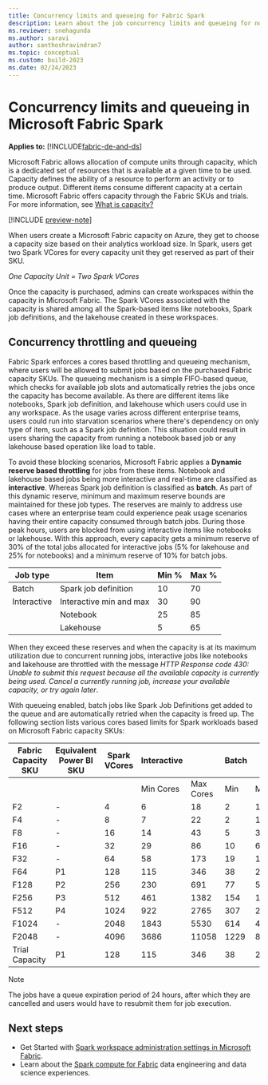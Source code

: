 ```yaml
---
title: Concurrency limits and queueing for Fabric Spark
description: Learn about the job concurrency limits and queueing for notebooks, Spark job definitions and lakehouse jobs in Fabric.
ms.reviewer: snehagunda
ms.author: saravi
author: santhoshravindran7
ms.topic: conceptual
ms.custom: build-2023
ms.date: 02/24/2023
---
```

# Concurrency limits and queueing in Microsoft Fabric Spark

**Applies to:** [!INCLUDE[fabric-de-and-ds](includes/fabric-de-ds.md)]

Microsoft Fabric allows allocation of compute units through capacity, which is a dedicated set of resources that is available at a given time to be used. Capacity defines the ability of a resource to perform an activity or to produce output. Different items consume different capacity at a certain time. Microsoft Fabric offers capacity through the Fabric SKUs and trials. For more information, see [What is capacity?](../enterprise/scale-capacity.md)

[!INCLUDE [preview-note](../includes/preview-note.md)]

When users create a Microsoft Fabric capacity on Azure, they get to choose a capacity size based on their analytics workload size. In Spark, users get two Spark VCores for every capacity unit they get reserved as part of their SKU.

*One Capacity Unit = Two Spark VCores*

Once the capacity is purchased, admins can create workspaces within the capacity in Microsoft Fabric. The Spark VCores associated with the capacity is shared among all the Spark-based items like notebooks, Spark job definitions, and the lakehouse created in these workspaces.

## Concurrency throttling and queueing

Fabric Spark enforces a cores based throttling and queueing mechanism, where users will be allowed to submit jobs based on the purchased Fabric capacity SKUs. The queueing mechanism is a simple FIFO-based queue, which checks for available job slots and automatically retries the jobs once the capacity has become available. As there are different items like notebooks, Spark job definition, and lakehouse which users could use in any workspace. As the usage varies across different enterprise teams, users could run into starvation scenarios where there's dependency on only type of item, such as a Spark job definition. This situation could result in users sharing the capacity from running a notebook based job or any lakehouse based operation like load to table.

To avoid these blocking scenarios, Microsoft Fabric applies a **Dynamic reserve based throttling** for jobs from these items. Notebook and lakehouse based jobs being more interactive and real-time are classified as **interactive**. Whereas Spark job definition is classified as **batch**. As part of this dynamic reserve, minimum and maximum reserve bounds are maintained for these job types. The reserves are mainly to address use cases where an enterprise team could experience peak usage scenarios having their entire capacity consumed through batch jobs. During those peak hours, users are blocked from using interactive items like notebooks or lakehouse. With this approach, every capacity gets a minimum reserve of 30% of the total jobs allocated for interactive jobs (5% for lakehouse and 25% for notebooks) and a minimum reserve of 10% for batch jobs.  

| Job type | Item | Min % | Max % |
|--|--|--|--|
| Batch | Spark job definition | 10 | 70 |
| Interactive | Interactive min and max | 30 | 90 |
|  | Notebook | 25 | 85 |
|  | Lakehouse | 5 | 65 |

When they exceed these reserves and when the capacity is at its maximum utilization due to concurrent running jobs, interactive jobs like notebooks and lakehouse are throttled with the message *HTTP Response code 430: Unable to submit this request because all the available capacity is currently being used. Cancel a currently running job, increase your available capacity, or try again later*.

With queueing enabled, batch jobs like Spark Job Definitions get added to the queue and are automatically retried when the capacity is freed up.
The following section lists various cores based limits for Spark workloads based on Microsoft Fabric capacity SKUs: 

| Fabric Capacity SKU | Equivalent Power BI SKU | Spark VCores | Interactive |  | Batch |  | Queue Limit |
|---------------------|-------------------------|--------------|-------------|-------------|------|------|------------|
|                     |                         |              | Min Cores   | Max Cores   | Min  | Max  |            |
| F2                  | -                       | 4            | 6           | 18         | 2    | 14   | 4          |
| F4                  | -                       | 8            | 7           | 22         | 2    | 17   | 4          |
| F8                  | -                       | 16           | 14          | 43         | 5    | 34   | 8          |
| F16                 | -                       | 32           | 29          | 86         | 10   | 67   | 16         |
| F32                 | -                       | 64           | 58          | 173        | 19   | 134  | 32         |
| F64                 | P1                      | 128          | 115         | 346        | 38   | 269  | 64         |
| F128                | P2                      | 256          | 230         | 691        | 77   | 538  | NA         |
| F256                | P3                      | 512          | 461         | 1382       | 154  | 1075 | 128        |
| F512                | P4                      | 1024         | 922         | 2765       | 307  | 2150 | 256        |
| F1024               | -                       | 2048         | 1843        | 5530       | 614  | 4301 | 512        |
| F2048               | -                       | 4096         | 3686        | 11058      | 1229 | 8602 | 1024       |
| Trial Capacity      | P1                      | 128          | 115         | 346        | 38   | 269  | NA         |

> [!NOTE]
> The jobs have a queue expiration period of 24 hours, after which they are cancelled and users would have to resubmit them for job execution.

## Next steps

* Get Started with [Spark workspace administration settings in Microsoft Fabric](workspace-admin-settings.md).
* Learn about the [Spark compute for Fabric](spark-compute.md) data engineering and data science experiences.
